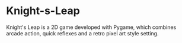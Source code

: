 # Knight-s-Leap
Knight's Leap is a 2D game developed with Pygame, which combines arcade action, quick reflexes and a retro pixel art style setting.
